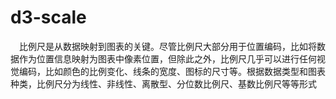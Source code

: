 # d3-scale

&ensp;&ensp;比例尺是从数据映射到图表的关键。尽管比例尺大部分用于位置编码，比如将数据作为位置信息映射为图表中像素位置，但除此之外，比例尺几乎可以进行任何视觉编码，比如颜色的比例变化、线条的宽度、图标的尺寸等。根据数据类型和图表种类，比例尺分为线性、非线性、离散型、分位数比例尺、基数比例尺等等形式
